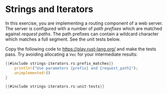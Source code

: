 # Strings and Iterators

In this exercise, you are implementing a routing component of a web server. The
server is configured with a number of _path prefixes_ which are matched against
_request paths_. The path prefixes can contain a wildcard character which
matches a full segment. See the unit tests below.

Copy the following code to <https://play.rust-lang.org/> and make the tests
pass. Try avoiding allocating a `Vec` for your intermediate results:


```rust
{{#include strings-iterators.rs:prefix_matches}}
    println!("Use parameters {prefix} and {request_path}");
    unimplemented!()
}

{{#include strings-iterators.rs:unit-tests}}
```
